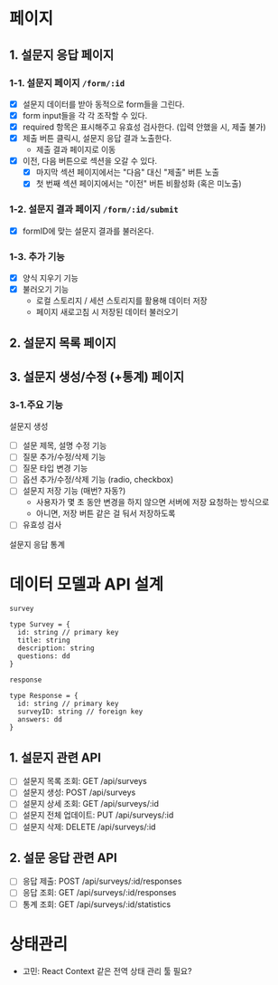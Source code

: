 # 페이지

## 1. 설문지 응답 페이지

### 1-1. 설문지 페이지 `/form/:id`

- [x] 설문지 데이터를 받아 동적으로 form들을 그린다.
- [x] form input들을 각 각 조작할 수 있다.
- [x] required 항목은 표시해주고 유효성 검사한다. (입력 안했을 시, 제출 불가)
- [x] 제출 버튼 클릭시, 설문지 응답 결과 노출한다.
  - 제출 결과 페이지로 이동
- [x] 이전, 다음 버튼으로 섹션을 오갈 수 있다.
  - [x] 마지막 섹션 페이지에서는 "다음" 대신 "제출" 버튼 노출
  - [x] 첫 번째 섹션 페이지에서는 "이전" 버튼 비활성화 (혹은 미노출)

### 1-2. 설문지 결과 페이지 `/form/:id/submit`

- [x] formID에 맞는 설문지 결과를 불러온다.

### 1-3. 추가 기능

- [x] 양식 지우기 기능
- [x] 불러오기 기능
  - 로컬 스토리지 / 세션 스토리지를 활용해 데이터 저장
  - 페이지 새로고침 시 저장된 데이터 불러오기

## 2. 설문지 목록 페이지

## 3. 설문지 생성/수정 (+통계) 페이지

### 3-1.주요 기능

설문지 생성

- [ ] 설문 제목, 설명 수정 기능
- [ ] 질문 추가/수정/삭제 기능
- [ ] 질문 타입 변경 기능
- [ ] 옵션 추가/수정/삭제 기능 (radio, checkbox)
- [ ] 설문지 저장 기능 (매번? 자동?)
  - 사용자가 몇 초 동안 변경을 하지 않으면 서버에 저장 요청하는 방식으로
  - 아니면, 저장 버튼 같은 걸 둬서 저장하도록
- [ ] 유효성 검사

설문지 응답 통계

# 데이터 모델과 API 설계

`survey`

```
type Survey = {
  id: string // primary key
  title: string
  description: string
  questions: dd
}
```

`response`

```
type Response = {
  id: string // primary key
  surveyID: string // foreign key
  answers: dd
}
```

## 1. 설문지 관련 API

- [ ] 설문지 목록 조회: GET /api/surveys
- [ ] 설문지 생성: POST /api/surveys
- [ ] 설문지 상세 조회: GET /api/surveys/:id
- [ ] 설문지 전체 업데이트: PUT /api/surveys/:id
- [ ] 설문지 삭제: DELETE /api/surveys/:id

## 2. 설문 응답 관련 API

- [ ] 응답 제출: POST /api/surveys/:id/responses
- [ ] 응답 조회: GET /api/surveys/:id/responses
- [ ] 통계 조회: GET /api/surveys/:id/statistics

# 상태관리

- 고민: React Context 같은 전역 상태 관리 툴 필요?
